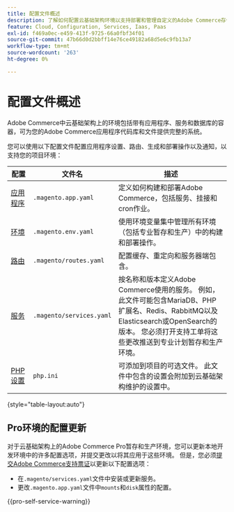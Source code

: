 ```yaml
---
title: 配置文件概述
description: 了解如何配置云基础架构环境以支持部署和管理自定义的Adobe Commerce存储。
feature: Cloud, Configuration, Services, Iaas, Paas
exl-id: f469a0ec-e459-413f-9725-66a0fbf34f01
source-git-commit: 47b66d0d2bbff14e76ce49182a68d5e6c9fb13a7
workflow-type: tm+mt
source-wordcount: '263'
ht-degree: 0%

---
```


# 配置文件概述

Adobe Commerce中云基础架构上的环境包括带有应用程序、服务和数据库的容器，可为您的Adobe Commerce应用程序代码库和文件提供完整的系统。

您可以使用以下配置文件配置应用程序设置、路由、生成和部署操作以及通知，以支持您的项目环境：

| 配置 | 文件名 | 描述 |
| ------------- | -------- | ----------- |
| [应用程序](../application/configure-app-yaml.md) | `.magento.app.yaml` | 定义如何构建和部署Adobe Commerce，包括服务、挂接和cron作业。 |
| [环境](configure-env-yaml.md) | `.magento.env.yaml` | 使用环境变量集中管理所有环境（包括专业暂存和生产）中的构建和部署操作。 |
| [路由](../routes/routes-yaml.md) | `.magento/routes.yaml` | 配置缓存、重定向和服务器端包含。 |
| [服务](../services/services-yaml.md) | `.magento/services.yaml` | 按名称和版本定义Adobe Commerce使用的服务。 例如，此文件可能包含MariaDB、PHP扩展名、Redis、RabbitMQ以及Elasticsearch或OpenSearch的版本。 您必须打开支持工单将这些更改推送到专业计划暂存和生产环境。 |
| [PHP设置](../application/php-settings.md#configure-php) | `php.ini` | 可添加到项目的可选文件。 此文件中包含的设置会附加到云基础架构维护的设置中。 |

{style="table-layout:auto"}

## Pro环境的配置更新

对于云基础架构上的Adobe Commerce Pro暂存和生产环境，您可以更新本地开发环境中的许多配置选项，并提交更改以将其应用于这些环境。 但是，您必须[提交Adobe Commerce支持票证](https://experienceleague.adobe.com/docs/commerce-knowledge-base/kb/help-center-guide/magento-help-center-user-guide.html#submit-ticket)以更新以下配置选项：

- 在`.magento/services.yaml`文件中安装或更新服务。
- 更改`.magento.app.yaml`文件中`mounts`和`disk`属性的配置。

{{pro-self-service-warning}}
